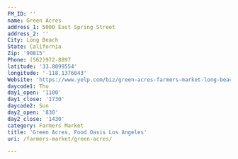 ```yaml
---
FM_ID: ''
name: Green Acres
address_1: 5000 East Spring Street
address_2: ''
City: Long Beach
State: California
Zip: '90815'
Phone: (562)972-8897
latitude: '33.8099554'
longitude: '-118.1376043'
Website: 'https://www.yelp.com/biz/green-acres-farmers-market-long-beach'
daycode1: Thu
day1_open: '1100'
day1_close: '1730'
daycode2: Sun
day2_open: '830'
day2_close: '1430'
category: Farmers Market
title: 'Green Acres, Food Oasis Los Angeles'
uri: /farmers-market/green-acres/

---
```

